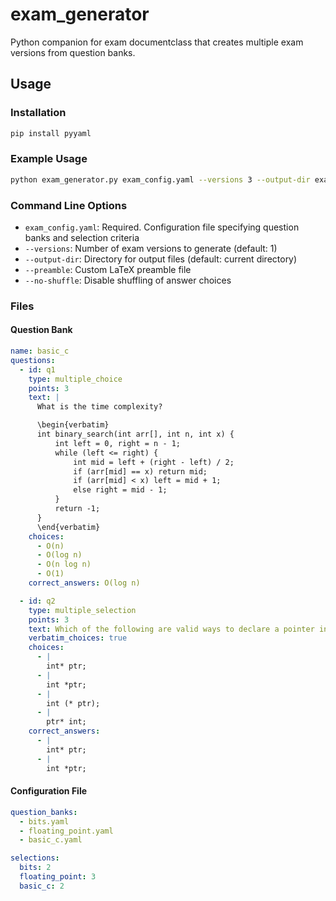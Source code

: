 # exam_generator

Python companion for exam documentclass that creates multiple exam versions from question banks.

## Usage

### Installation
```bash
pip install pyyaml
```

### Example Usage

```bash
python exam_generator.py exam_config.yaml --versions 3 --output-dir exams/
```

### Command Line Options

- `exam_config.yaml`: Required. Configuration file specifying question banks and selection criteria
- `--versions`: Number of exam versions to generate (default: 1)
- `--output-dir`: Directory for output files (default: current directory)
- `--preamble`: Custom LaTeX preamble file
- `--no-shuffle`: Disable shuffling of answer choices

### Files

#### Question Bank

```yaml
name: basic_c
questions:
  - id: q1
    type: multiple_choice
    points: 3
    text: |
      What is the time complexity?

      \begin{verbatim}
      int binary_search(int arr[], int n, int x) {
          int left = 0, right = n - 1;
          while (left <= right) {
              int mid = left + (right - left) / 2;
              if (arr[mid] == x) return mid;
              if (arr[mid] < x) left = mid + 1;
              else right = mid - 1;
          }
          return -1;
      }
      \end{verbatim}
    choices:
      - O(n)
      - O(log n)
      - O(n log n)
      - O(1)
    correct_answers: O(log n)

  - id: q2
    type: multiple_selection
    points: 3
    text: Which of the following are valid ways to declare a pointer in C?
    verbatim_choices: true
    choices:
      - |
        int* ptr;
      - |
        int *ptr;
      - |
        int (* ptr);
      - |
        ptr* int;
    correct_answers:
      - |
        int* ptr;
      - |
        int *ptr;
```

#### Configuration File

```yaml
question_banks:
  - bits.yaml
  - floating_point.yaml
  - basic_c.yaml

selections:
  bits: 2
  floating_point: 3
  basic_c: 2
```
